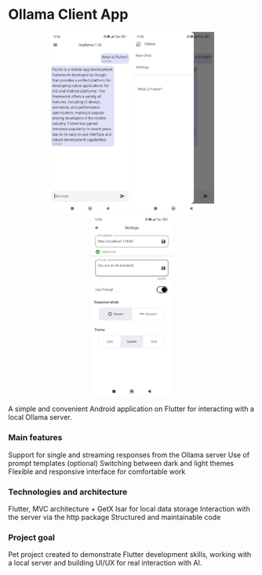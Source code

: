 # Ollama Client App

<p align="center">
    <img src="asset/main_screen.jpg" width = "33%">
    <img src="asset/drawer.jpg" width = "33%">
    <img src="asset/settings_screen.jpg" width = "33%">
</p>


A simple and convenient Android application on Flutter for interacting with a local Ollama server.

### Main features
Support for single and streaming responses from the Ollama server
Use of prompt templates (optional)
Switching between dark and light themes
Flexible and responsive interface for comfortable work

### Technologies and architecture
Flutter, MVC architecture + GetX
Isar for local data storage
Interaction with the server via the http package
Structured and maintainable code

### Project goal
Pet project created to demonstrate Flutter development skills, working with a local server and building UI/UX for real interaction with AI.
